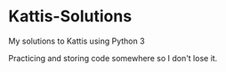 # Kattis-Solutions
My solutions to Kattis using Python 3

Practicing and storing code somewhere so I don't lose it.
